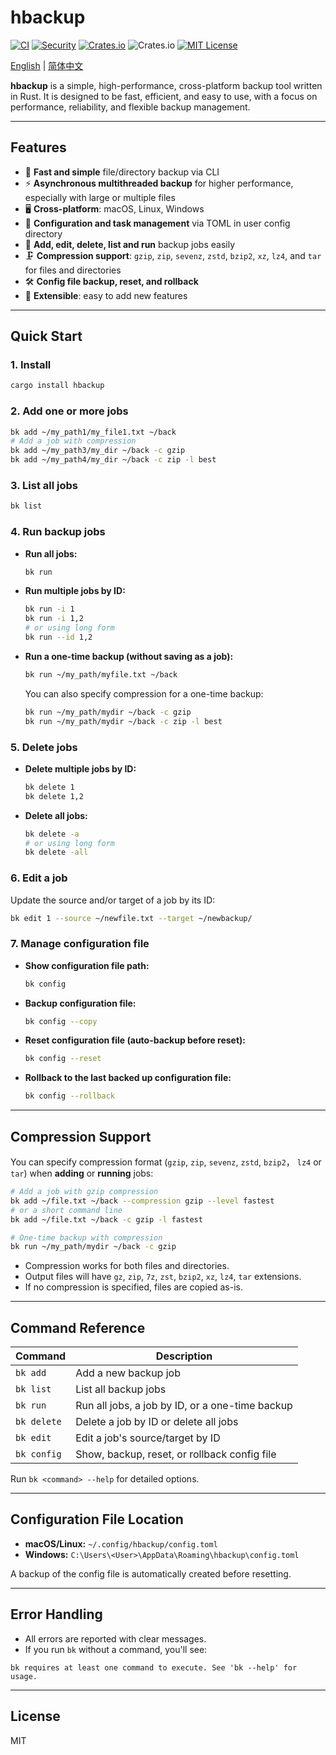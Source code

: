 # hbackup

[![CI](https://github.com/asthetik/hbackup/workflows/CI/badge.svg)](https://github.com/asthetik/hbackup/actions/workflows/ci.yml)
[![Security](https://github.com/asthetik/hbackup/workflows/Security/badge.svg)](https://github.com/asthetik/hbackup/actions/workflows/security.yml)
[![Crates.io](https://img.shields.io/crates/v/hbackup.svg)](https://crates.io/crates/hbackup)
![Crates.io](https://img.shields.io/crates/d/hbackup)
[![MIT License](https://img.shields.io/badge/license-MIT-blue)](LICENSE)

[English](./README.md) | [简体中文](./README.zh-CN.md)

**hbackup** is a simple, high-performance, cross-platform backup tool written in Rust. It is designed to be fast, efficient, and easy to use, with a focus on performance, reliability, and flexible backup management.

---

## Features

- 🚀 **Fast and simple** file/directory backup via CLI
- ⚡️ **Asynchronous multithreaded backup** for higher performance, especially with large or multiple files
- 🖥️ **Cross-platform**: macOS, Linux, Windows
- 📝 **Configuration and task management** via TOML in user config directory
- 🔄 **Add, edit, delete, list and run** backup jobs easily
- 🗜️ **Compression support**: `gzip`, `zip`, `sevenz`, `zstd`, `bzip2`, `xz`, `lz4`, and `tar` for files and directories
- 🛠️ **Config file backup, reset, and rollback**
- 🧩 **Extensible**: easy to add new features

---

## Quick Start

### 1. Install

```sh
cargo install hbackup
```

### 2. Add one or more jobs

```sh
bk add ~/my_path1/my_file1.txt ~/back
# Add a job with compression
bk add ~/my_path3/my_dir ~/back -c gzip
bk add ~/my_path4/my_dir ~/back -c zip -l best
```

### 3. List all jobs

```sh
bk list
```

### 4. Run backup jobs

- **Run all jobs:**
  
  ```sh
  bk run
  ```

- **Run multiple jobs by ID:**
  
  ```sh
  bk run -i 1
  bk run -i 1,2
  # or using long form
  bk run --id 1,2
  ```

- **Run a one-time backup (without saving as a job):**
  
  ```sh
  bk run ~/my_path/myfile.txt ~/back
  ```

  You can also specify compression for a one-time backup:

  ```sh
  bk run ~/my_path/mydir ~/back -c gzip
  bk run ~/my_path/mydir ~/back -c zip -l best
  ```

### 5. Delete jobs

- **Delete multiple jobs by ID:**

  ```sh
  bk delete 1
  bk delete 1,2
  ```

- **Delete all jobs:**
  
  ```sh
  bk delete -a
  # or using long form
  bk delete -all
  ```

### 6. Edit a job

Update the source and/or target of a job by its ID:

```sh
bk edit 1 --source ~/newfile.txt --target ~/newbackup/
```

### 7. Manage configuration file

- **Show configuration file path:**

  ```sh
  bk config
  ```

- **Backup configuration file:**

  ```sh
  bk config --copy
  ```

- **Reset configuration file (auto-backup before reset):**

  ```sh
  bk config --reset
  ```

- **Rollback to the last backed up configuration file:**

  ```sh
  bk config --rollback
  ```

---

## Compression Support

You can specify compression format (`gzip`, `zip`, `sevenz`, `zstd`, `bzip2`， `lz4` or `tar`) when **adding** or **running** jobs:

```sh
# Add a job with gzip compression
bk add ~/file.txt ~/back --compression gzip --level fastest
# or a short command line
bk add ~/file.txt ~/back -c gzip -l fastest

# One-time backup with compression
bk run ~/my_path/mydir ~/back -c gzip
```

- Compression works for both files and directories.
- Output files will have `gz`, `zip`, `7z`, `zst`, `bzip2`, `xz`, `lz4`, `tar` extensions.
- If no compression is specified, files are copied as-is.

---

## Command Reference

| Command                | Description                                      |
|------------------------|--------------------------------------------------|
| `bk add`               | Add a new backup job                             |
| `bk list`              | List all backup jobs                             |
| `bk run`               | Run all jobs, a job by ID, or a one-time backup  |
| `bk delete`            | Delete a job by ID or delete all jobs            |
| `bk edit`              | Edit a job's source/target by ID                 |
| `bk config`            | Show, backup, reset, or rollback config file     |

Run `bk <command> --help` for detailed options.

---

## Configuration File Location

- **macOS/Linux:** `~/.config/hbackup/config.toml`
- **Windows:** `C:\Users\<User>\AppData\Roaming\hbackup\config.toml`

A backup of the config file is automatically created before resetting.

---

## Error Handling

- All errors are reported with clear messages.
- If you run `bk` without a command, you'll see:

```text
bk requires at least one command to execute. See 'bk --help' for usage.
```

---

## License

MIT
